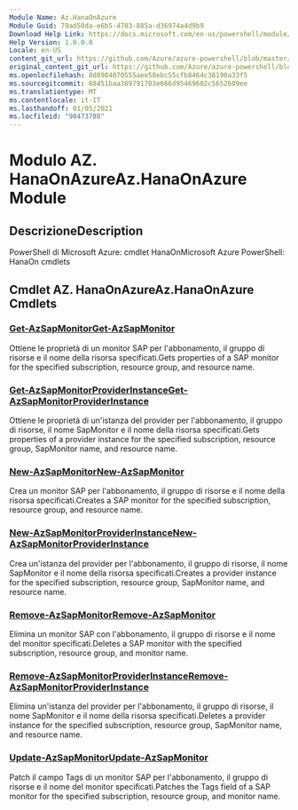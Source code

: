 ```yaml
---
Module Name: Az.HanaOnAzure
Module Guid: 79ad50da-e6b5-4703-885a-d36974a4d9b9
Download Help Link: https://docs.microsoft.com/en-us/powershell/module/az.hanaonazure
Help Version: 1.0.0.0
Locale: en-US
content_git_url: https://github.com/Azure/azure-powershell/blob/master/src/HanaOnAzure/help/Az.HanaOnAzure.md
original_content_git_url: https://github.com/Azure/azure-powershell/blob/master/src/HanaOnAzure/help/Az.HanaOnAzure.md
ms.openlocfilehash: 8d8984070555aee58ebc55cfb8464c38190a33f5
ms.sourcegitcommit: 68451baa389791703e666d95469602c5652609ee
ms.translationtype: MT
ms.contentlocale: it-IT
ms.lasthandoff: 01/05/2021
ms.locfileid: "98473788"
---
```

# <span data-ttu-id="c64c4-101">Modulo AZ. HanaOnAzure</span><span class="sxs-lookup"><span data-stu-id="c64c4-101">Az.HanaOnAzure Module</span></span>
## <span data-ttu-id="c64c4-102">Descrizione</span><span class="sxs-lookup"><span data-stu-id="c64c4-102">Description</span></span>
<span data-ttu-id="c64c4-103">PowerShell di Microsoft Azure: cmdlet HanaOn</span><span class="sxs-lookup"><span data-stu-id="c64c4-103">Microsoft Azure PowerShell: HanaOn cmdlets</span></span>

## <span data-ttu-id="c64c4-104">Cmdlet AZ. HanaOnAzure</span><span class="sxs-lookup"><span data-stu-id="c64c4-104">Az.HanaOnAzure Cmdlets</span></span>
### [<span data-ttu-id="c64c4-105">Get-AzSapMonitor</span><span class="sxs-lookup"><span data-stu-id="c64c4-105">Get-AzSapMonitor</span></span>](Get-AzSapMonitor.md)
<span data-ttu-id="c64c4-106">Ottiene le proprietà di un monitor SAP per l'abbonamento, il gruppo di risorse e il nome della risorsa specificati.</span><span class="sxs-lookup"><span data-stu-id="c64c4-106">Gets properties of a SAP monitor for the specified subscription, resource group, and resource name.</span></span>

### [<span data-ttu-id="c64c4-107">Get-AzSapMonitorProviderInstance</span><span class="sxs-lookup"><span data-stu-id="c64c4-107">Get-AzSapMonitorProviderInstance</span></span>](Get-AzSapMonitorProviderInstance.md)
<span data-ttu-id="c64c4-108">Ottiene le proprietà di un'istanza del provider per l'abbonamento, il gruppo di risorse, il nome SapMonitor e il nome della risorsa specificati.</span><span class="sxs-lookup"><span data-stu-id="c64c4-108">Gets properties of a provider instance for the specified subscription, resource group, SapMonitor name, and resource name.</span></span>

### [<span data-ttu-id="c64c4-109">New-AzSapMonitor</span><span class="sxs-lookup"><span data-stu-id="c64c4-109">New-AzSapMonitor</span></span>](New-AzSapMonitor.md)
<span data-ttu-id="c64c4-110">Crea un monitor SAP per l'abbonamento, il gruppo di risorse e il nome della risorsa specificati.</span><span class="sxs-lookup"><span data-stu-id="c64c4-110">Creates a SAP monitor for the specified subscription, resource group, and resource name.</span></span>

### [<span data-ttu-id="c64c4-111">New-AzSapMonitorProviderInstance</span><span class="sxs-lookup"><span data-stu-id="c64c4-111">New-AzSapMonitorProviderInstance</span></span>](New-AzSapMonitorProviderInstance.md)
<span data-ttu-id="c64c4-112">Crea un'istanza del provider per l'abbonamento, il gruppo di risorse, il nome SapMonitor e il nome della risorsa specificati.</span><span class="sxs-lookup"><span data-stu-id="c64c4-112">Creates a provider instance for the specified subscription, resource group, SapMonitor name, and resource name.</span></span>

### [<span data-ttu-id="c64c4-113">Remove-AzSapMonitor</span><span class="sxs-lookup"><span data-stu-id="c64c4-113">Remove-AzSapMonitor</span></span>](Remove-AzSapMonitor.md)
<span data-ttu-id="c64c4-114">Elimina un monitor SAP con l'abbonamento, il gruppo di risorse e il nome del monitor specificati.</span><span class="sxs-lookup"><span data-stu-id="c64c4-114">Deletes a SAP monitor with the specified subscription, resource group, and monitor name.</span></span>

### [<span data-ttu-id="c64c4-115">Remove-AzSapMonitorProviderInstance</span><span class="sxs-lookup"><span data-stu-id="c64c4-115">Remove-AzSapMonitorProviderInstance</span></span>](Remove-AzSapMonitorProviderInstance.md)
<span data-ttu-id="c64c4-116">Elimina un'istanza del provider per l'abbonamento, il gruppo di risorse, il nome SapMonitor e il nome della risorsa specificati.</span><span class="sxs-lookup"><span data-stu-id="c64c4-116">Deletes a provider instance for the specified subscription, resource group, SapMonitor name, and resource name.</span></span>

### [<span data-ttu-id="c64c4-117">Update-AzSapMonitor</span><span class="sxs-lookup"><span data-stu-id="c64c4-117">Update-AzSapMonitor</span></span>](Update-AzSapMonitor.md)
<span data-ttu-id="c64c4-118">Patch il campo Tags di un monitor SAP per l'abbonamento, il gruppo di risorse e il nome del monitor specificati.</span><span class="sxs-lookup"><span data-stu-id="c64c4-118">Patches the Tags field of a SAP monitor for the specified subscription, resource group, and monitor name.</span></span>

